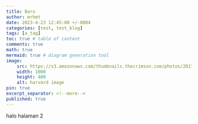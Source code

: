 ```yaml
---
title: Baru
author: mrhmt
date: 2023-4-23 12:45:00 +/-0084
categories: [test, test_blog]
tags: [a_tag]
toc: true # table of content
comments: true 
math: true
mermaid: true # diagram generation tool
image:
    src: https://s3.amazonaws.com/thumbnails.thecrimson.com/photos/2017/04/18/204428_1322547.jpg.1500x1000_q95_crop-smart_upscale.jpg
    width: 1000 
    height: 400
    alt: harvard image
pin: true
excerpt_separator: <!--more-->
published: true
---
```


halo halaman 2